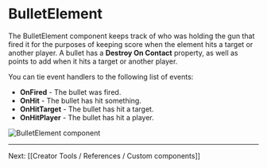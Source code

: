 # BulletElement

The BulletElement component keeps track of who was holding the gun that fired it for the purposes of keeping score when the element hits a target or another player. A bullet has a **Destroy On Contact** property, as well as points to add when it hits a target or another player.

You can tie event handlers to the following list of events:

* **OnFired** - The bullet was fired.
* **OnHit** - The bullet has hit something.
* **OnHitTarget** - The bullet has hit a target.
* **OnHitPlayer** - The bullet has hit a player.

![BulletElement component](https://www.flipsidexr.com/files/docs/screenshots/bullet-element.png)

---

Next: [[Creator Tools / References / Custom components]]
